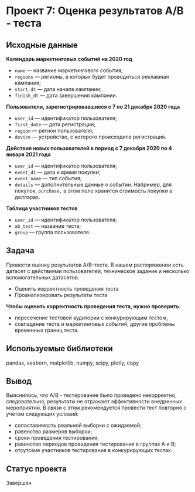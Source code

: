 # **Проект 7: Оценка результатов А/B - теста**

## **Исходные данные**

**Календарь маркетинговых событий на 2020 год**

- `name` — название маркетингового события;
- `regions` — регионы, в которых будет проводиться рекламная кампания;
- `start_dt` — дата начала кампании;
- `finish_dt` — дата завершения кампании.

**Пользователи, зарегистрировавшиеся с 7 по 21 декабря 2020 года**

- `user_id` — идентификатор пользователя;
- `first_date` — дата регистрации;
- `region` — регион пользователя;
- `device` — устройство, с которого происходила регистрация.

**Действия новых пользователей в период с 7 декабря 2020 по 4 января 2021 года**

- `user_id` — идентификатор пользователя;
- `event_dt` — дата и время покупки;
- `event_name` — тип события;
- `details` — дополнительные данные о событии. Например, для покупок, `purchase,` в этом поле хранится стоимость покупки в долларах.

**Таблица участников тестов**

- `user_id` — идентификатор пользователя;
- `ab_test` — название теста;
- `group` — группа пользователя.

## **Задача**

Провести оценку результатов A/B-теста. В нашем распоряжении есть датасет с действиями пользователей, техническое задание и несколько вспомогательных датасетов.

- Оценить корректность проведения теста
- Проанализировать результаты теста

**Чтобы оценить корректность проведения теста, нужно проверить:**

- пересечение тестовой аудитории с конкурирующим тестом,
- совпадение теста и маркетинговых событий, другие проблемы временных границ теста.

## **Используемые библиотеки**

pandas, seaborn, matplotlib, numpy, scipy, plotly, copy

## **Вывод**

Выяснилось, что А/В - тестирование было проведено некорректно, следовательно, результаты не отражают эффективности внедренных мероприятий. В связи с этим рекомендуется провести тест повторно с учетом следующих условий: 
- сопоставимость реальной выборки с ожидаемой;
- равенство размеров выборок;
- сроки проведения тестирования; 
- равенство периодов проведения тестирования в группах А и В;
- отсутсвие участников тестирования в конкурирующих тестах. 


## **Статус проекта**
Завершен
